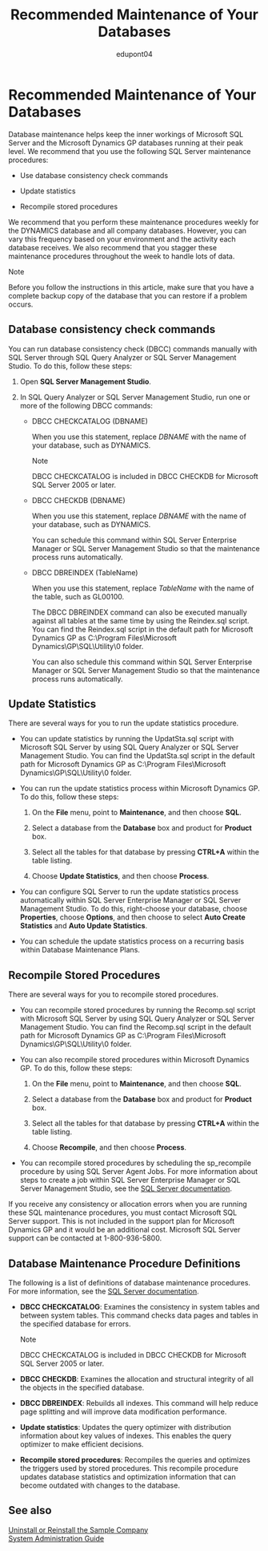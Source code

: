﻿---
title: Recommended Maintenance of Your Databases
description: Read some recommendations for how you can keep your database for Dynamics GP in good shape.
ms.date: 10/23/2020
ms.topic: article
ms.prod: dynamics-gp
author: edupont04
ms.author: edupont
---

# Recommended Maintenance of Your Databases

Database maintenance helps keep the inner workings of Microsoft SQL Server and the Microsoft Dynamics GP databases running at their peak level. We recommend that you use the following SQL Server maintenance procedures:

- Use database consistency check commands

- Update statistics

- Recompile stored procedures

We recommend that you perform these maintenance procedures weekly for the DYNAMICS database and all company databases. However, you can vary this frequency based on your environment and the activity each database receives. We also recommend that you stagger these maintenance procedures throughout the week to handle lots of data.

> [!NOTE]
> Before you follow the instructions in this article, make sure that you have a complete backup copy of the database that you can restore if a problem occurs.

## Database consistency check commands

You can run database consistency check (DBCC) commands manually with SQL Server through SQL Query Analyzer or SQL Server Management Studio. To do this, follow these steps:

1. Open **SQL Server Management Studio**.

2. In SQL Query Analyzer or SQL Server Management Studio, run one or more of the following DBCC commands:

    - DBCC CHECKCATALOG (DBNAME)

      When you use this statement, replace *DBNAME* with the name of your database, such as DYNAMICS.
      > [!NOTE]
      > DBCC CHECKCATALOG is included in DBCC CHECKDB for Microsoft SQL Server 2005 or later.

    - DBCC CHECKDB (DBNAME)

      When you use this statement, replace *DBNAME* with the name of your database, such as DYNAMICS.

      You can schedule this command within SQL Server Enterprise Manager or SQL Server Management Studio so that the maintenance process runs automatically.

    - DBCC DBREINDEX (TableName)

      When you use this statement, replace *TableName* with the name of the table, such as GL00100.

      The DBCC DBREINDEX command can also be executed manually against all tables at the same time by using the Reindex.sql script. You can find the Reindex.sql script in the default path for Microsoft Dynamics GP as C:\\Program Files\\Microsoft Dynamics\\GP\\SQL\\Utility\\0 folder.

      You can also schedule this command within SQL Server Enterprise Manager or SQL Server Management Studio so that the maintenance process runs automatically.

## Update Statistics

There are several ways for you to run the update statistics procedure.

- You can update statistics by running the UpdatSta.sql script with Microsoft SQL Server by using SQL Query Analyzer or SQL Server Management Studio. You can find the UpdatSta.sql script in the default path for Microsoft Dynamics GP as C:\\Program Files\\Microsoft Dynamics\\GP\\SQL\\Utility\\0 folder.

- You can run the update statistics process within Microsoft Dynamics GP. To do this, follow these steps:

    1. On the **File** menu, point to **Maintenance**, and then choose **SQL**.

    2. Select a database from the **Database** box and product for **Product** box.

    3. Select all the tables for that database by pressing **CTRL+A** within the table listing.

    4. Choose **Update Statistics**, and then choose **Process**.

- You can configure SQL Server to run the update statistics process automatically within SQL Server Enterprise Manager or SQL Server Management Studio. To do this, right-choose your database, choose **Properties**, choose **Options**, and then choose to select **Auto Create Statistics** and **Auto Update Statistics**.

- You can schedule the update statistics process on a recurring basis within Database Maintenance Plans.

## Recompile Stored Procedures

There are several ways for you to recompile stored procedures.

- You can recompile stored procedures by running the Recomp.sql script with Microsoft SQL Server by using SQL Query Analyzer or SQL Server Management Studio. You can find the Recomp.sql script in the default path for Microsoft Dynamics GP as C:\\Program Files\\Microsoft Dynamics\\GP\\SQL\\Utility\\0 folder.

- You can also recompile stored procedures within Microsoft Dynamics GP. To do this, follow these steps:

    1. On the **File** menu, point to **Maintenance**, and then choose **SQL**.

    2. Select a database from the **Database** box and product for **Product** box.

    3. Select all the tables for that database by pressing **CTRL+A** within the table listing.

    4. Choose **Recompile**, and then choose **Process**.

- You can recompile stored procedures by scheduling the sp\_recompile procedure by using SQL Server Agent Jobs. For more information about steps to create a job within SQL Server Enterprise Manager or SQL Server Management Studio, see the [SQL Server documentation](/sql/).

If you receive any consistency or allocation errors when you are running these SQL maintenance procedures, you must contact Microsoft SQL Server support. This is not included in the support plan for Microsoft Dynamics GP and it would be an additional cost. Microsoft SQL Server support can be contacted at 1-800-936-5800.

## Database Maintenance Procedure Definitions

The following is a list of definitions of database maintenance procedures. For more information, see the [SQL Server documentation](/sql/).

- **DBCC CHECKCATALOG**: Examines the consistency in system tables and between system tables. This command checks data pages and tables in the specified database for errors.

    > [!NOTE]
    > DBCC CHECKCATALOG is included in DBCC CHECKDB for Microsoft SQL Server 2005 or later.

- **DBCC CHECKDB**: Examines the allocation and structural integrity of all the objects in the specified database.

- **DBCC DBREINDEX**: Rebuilds all indexes. This command will help reduce page splitting and will improve data modification performance.

- **Update statistics**: Updates the query optimizer with distribution information about key values of indexes. This enables the query optimizer to make efficient decisions.

- **Recompile stored procedures**: Recompiles the queries and optimizes the triggers used by stored procedures. This recompile procedure updates database statistics and optimization information that can become outdated with changes to the database.

## See also

[Uninstall or Reinstall the Sample Company](uninstall-or-reinstall-sample-company.md)  
[System Administration Guide](systemadminguide.md)  
